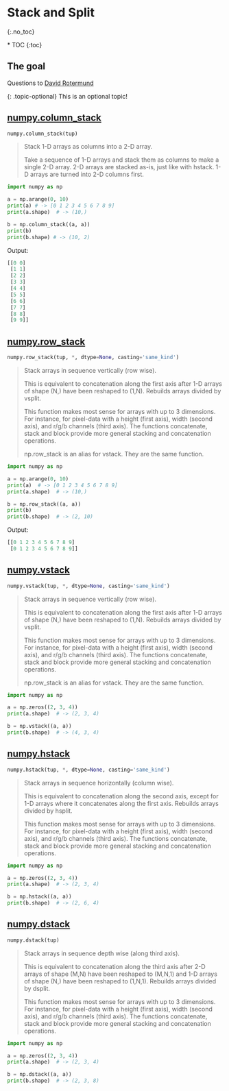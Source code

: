# Stack and Split
{:.no_toc}

<nav markdown="1" class="toc-class">
* TOC
{:toc}
</nav>

## The goal


Questions to [David Rotermund](mailto:davrot@uni-bremen.de)

{: .topic-optional}
This is an optional topic!


## [numpy.column_stack](https://numpy.org/doc/stable/reference/generated/numpy.column_stack.html)

```python
numpy.column_stack(tup)
```

> Stack 1-D arrays as columns into a 2-D array.
> 
> Take a sequence of 1-D arrays and stack them as columns to make a single 2-D array. 2-D arrays are stacked as-is, just like with hstack. 1-D arrays are turned into 2-D columns first.

```python
import numpy as np

a = np.arange(0, 10)
print(a) # -> [0 1 2 3 4 5 6 7 8 9]
print(a.shape)  # -> (10,)

b = np.column_stack((a, a))
print(b)
print(b.shape) # -> (10, 2)
```
Output:

```python
[[0 0]
 [1 1]
 [2 2]
 [3 3]
 [4 4]
 [5 5]
 [6 6]
 [7 7]
 [8 8]
 [9 9]]
```

## [numpy.row_stack](https://numpy.org/doc/stable/reference/generated/numpy.row_stack.html)

```python
numpy.row_stack(tup, *, dtype=None, casting='same_kind')
```

> Stack arrays in sequence vertically (row wise).
> 
> This is equivalent to concatenation along the first axis after 1-D arrays of shape (N,) have been reshaped to (1,N). Rebuilds arrays divided by vsplit.
> 
> This function makes most sense for arrays with up to 3 dimensions. For instance, for pixel-data with a height (first axis), width (second axis), and r/g/b channels (third axis). The functions concatenate, stack and block provide more general stacking and concatenation operations.
> 
> np.row_stack is an alias for vstack. They are the same function.

```python
import numpy as np

a = np.arange(0, 10)
print(a)  # -> [0 1 2 3 4 5 6 7 8 9]
print(a.shape)  # -> (10,)

b = np.row_stack((a, a))
print(b)
print(b.shape)  # -> (2, 10)
```

Output:

```python
[[0 1 2 3 4 5 6 7 8 9]
 [0 1 2 3 4 5 6 7 8 9]]
```

## [numpy.vstack](https://numpy.org/doc/stable/reference/generated/numpy.vstack.html)

```python
numpy.vstack(tup, *, dtype=None, casting='same_kind')
```

> Stack arrays in sequence vertically (row wise).
> 
> This is equivalent to concatenation along the first axis after 1-D arrays of shape (N,) have been reshaped to (1,N). Rebuilds arrays divided by vsplit.
> 
> This function makes most sense for arrays with up to 3 dimensions. For instance, for pixel-data with a height (first axis), width (second axis), and r/g/b channels (third axis). The functions concatenate, stack and block provide more general stacking and concatenation operations.
> 
> np.row_stack is an alias for vstack. They are the same function.

```python
import numpy as np

a = np.zeros((2, 3, 4))
print(a.shape)  # -> (2, 3, 4)

b = np.vstack((a, a))
print(b.shape)  # -> (4, 3, 4)
```



## [numpy.hstack](https://numpy.org/doc/stable/reference/generated/numpy.hstack.html)

```python
numpy.hstack(tup, *, dtype=None, casting='same_kind')
```

> Stack arrays in sequence horizontally (column wise).
> 
> This is equivalent to concatenation along the second axis, except for 1-D arrays where it concatenates along the first axis. Rebuilds arrays divided by hsplit.
> 
> This function makes most sense for arrays with up to 3 dimensions. For instance, for pixel-data with a height (first axis), width (second axis), and r/g/b channels (third axis). The functions concatenate, stack and block provide more general stacking and concatenation operations.

```python
import numpy as np

a = np.zeros((2, 3, 4))
print(a.shape)  # -> (2, 3, 4)

b = np.hstack((a, a))
print(b.shape)  # -> (2, 6, 4)
```

## [numpy.dstack](https://numpy.org/doc/stable/reference/generated/numpy.dstack.html)

```python
numpy.dstack(tup)
```

> Stack arrays in sequence depth wise (along third axis).
> 
> This is equivalent to concatenation along the third axis after 2-D arrays of shape (M,N) have been reshaped to (M,N,1) and 1-D arrays of shape (N,) have been reshaped to (1,N,1). Rebuilds arrays divided by dsplit.
> 
> This function makes most sense for arrays with up to 3 dimensions. For instance, for pixel-data with a height (first axis), width (second axis), and r/g/b channels (third axis). The functions concatenate, stack and block provide more general stacking and concatenation operations.

```python
import numpy as np

a = np.zeros((2, 3, 4))
print(a.shape)  # -> (2, 3, 4)

b = np.dstack((a, a))
print(b.shape)  # -> (2, 3, 8)
```

